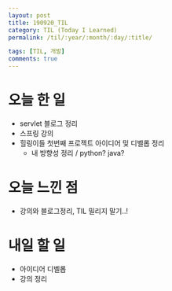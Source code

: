 ```yaml
---
layout: post
title: 190920_TIL
category: TIL (Today I Learned)
permalink: /til/:year/:month/:day/:title/

tags: [TIL, 개발]
comments: true
---
```


# 오늘 한 일

- servlet 블로그 정리
- 스프링 강의
- 힐링이들 첫번째 프로젝트 아이디어 및 디벨롭 정리
  - 내 방향성 정리 / python? java?


# 오늘 느낀 점
- 강의와 블로그정리, TIL 밀리지 말기..!


# 내일 할 일

- 아이디어 디벨롭
- 강의 정리
